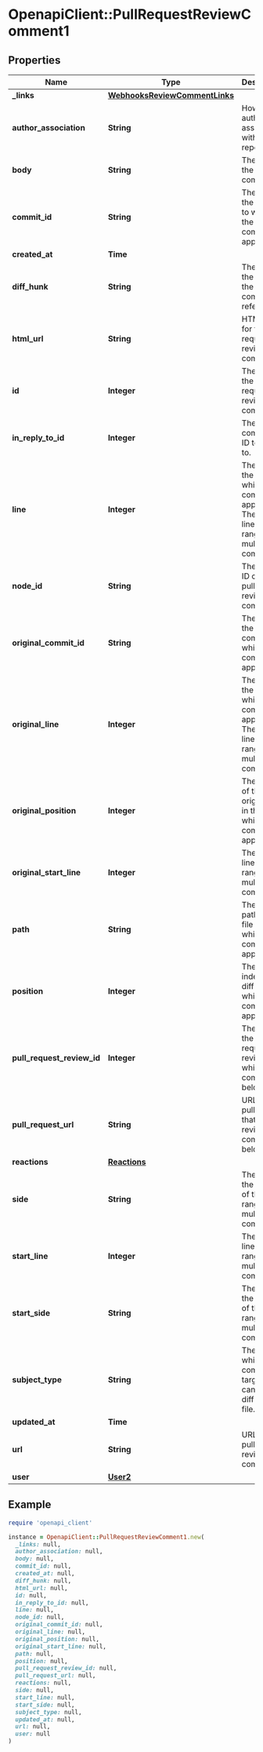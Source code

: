 # OpenapiClient::PullRequestReviewComment1

## Properties

| Name | Type | Description | Notes |
| ---- | ---- | ----------- | ----- |
| **_links** | [**WebhooksReviewCommentLinks**](WebhooksReviewCommentLinks.md) |  |  |
| **author_association** | **String** | How the author is associated with the repository. |  |
| **body** | **String** | The text of the comment. |  |
| **commit_id** | **String** | The SHA of the commit to which the comment applies. |  |
| **created_at** | **Time** |  |  |
| **diff_hunk** | **String** | The diff of the line that the comment refers to. |  |
| **html_url** | **String** | HTML URL for the pull request review comment. |  |
| **id** | **Integer** | The ID of the pull request review comment. |  |
| **in_reply_to_id** | **Integer** | The comment ID to reply to. | [optional] |
| **line** | **Integer** | The line of the blob to which the comment applies. The last line of the range for a multi-line comment |  |
| **node_id** | **String** | The node ID of the pull request review comment. |  |
| **original_commit_id** | **String** | The SHA of the original commit to which the comment applies. |  |
| **original_line** | **Integer** | The line of the blob to which the comment applies. The last line of the range for a multi-line comment |  |
| **original_position** | **Integer** | The index of the original line in the diff to which the comment applies. |  |
| **original_start_line** | **Integer** | The first line of the range for a multi-line comment. |  |
| **path** | **String** | The relative path of the file to which the comment applies. |  |
| **position** | **Integer** | The line index in the diff to which the comment applies. |  |
| **pull_request_review_id** | **Integer** | The ID of the pull request review to which the comment belongs. |  |
| **pull_request_url** | **String** | URL for the pull request that the review comment belongs to. |  |
| **reactions** | [**Reactions**](Reactions.md) |  |  |
| **side** | **String** | The side of the first line of the range for a multi-line comment. |  |
| **start_line** | **Integer** | The first line of the range for a multi-line comment. |  |
| **start_side** | **String** | The side of the first line of the range for a multi-line comment. | [default to &#39;RIGHT&#39;] |
| **subject_type** | **String** | The level at which the comment is targeted, can be a diff line or a file. | [optional] |
| **updated_at** | **Time** |  |  |
| **url** | **String** | URL for the pull request review comment |  |
| **user** | [**User2**](User2.md) |  |  |

## Example

```ruby
require 'openapi_client'

instance = OpenapiClient::PullRequestReviewComment1.new(
  _links: null,
  author_association: null,
  body: null,
  commit_id: null,
  created_at: null,
  diff_hunk: null,
  html_url: null,
  id: null,
  in_reply_to_id: null,
  line: null,
  node_id: null,
  original_commit_id: null,
  original_line: null,
  original_position: null,
  original_start_line: null,
  path: null,
  position: null,
  pull_request_review_id: null,
  pull_request_url: null,
  reactions: null,
  side: null,
  start_line: null,
  start_side: null,
  subject_type: null,
  updated_at: null,
  url: null,
  user: null
)
```

